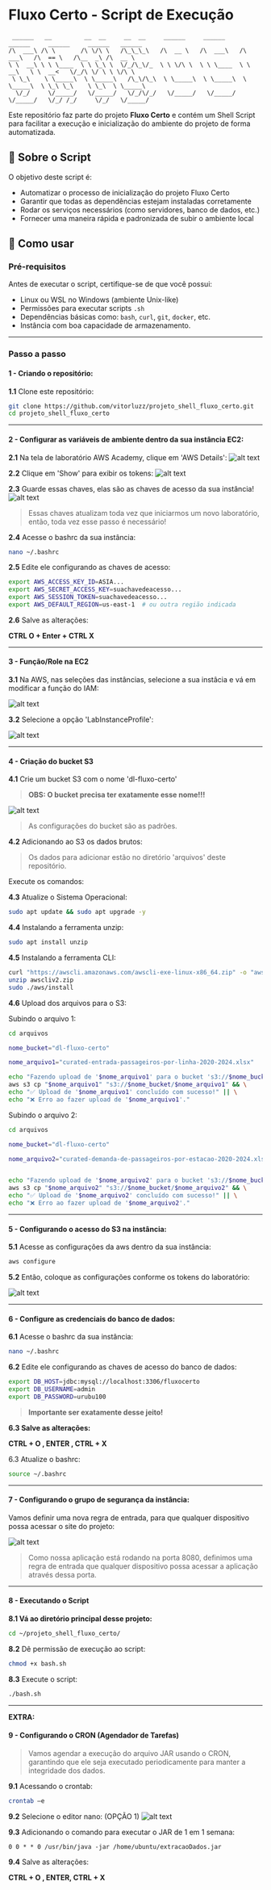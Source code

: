 # Fluxo Certo - Script de Execução

```                                                                                
 ______   __         __  __     __  __     ______     ______     ______     ______     ______   ______    
/\  ___\ /\ \       /\ \/\ \   /\_\_\_\   /\  __ \   /\  ___\   /\  ___\   /\  == \   /\__  _\ /\  __ \   
\ \  __\ \ \ \____  \ \ \_\ \  \/_/\_\/_  \ \ \/\ \  \ \ \____  \ \  __\   \ \  __<   \/_/\ \/ \ \ \/\ \  
 \ \_\    \ \_____\  \ \_____\   /\_\/\_\  \ \_____\  \ \_____\  \ \_____\  \ \_\ \_\    \ \_\  \ \_____\ 
  \/_/     \/_____/   \/_____/   \/_/\/_/   \/_____/   \/_____/   \/_____/   \/_/ /_/     \/_/   \/_____/ 

```

Este repositório faz parte do projeto **Fluxo Certo** e contém um Shell Script para facilitar a execução e inicialização do ambiente do projeto de forma automatizada.

## 📜 Sobre o Script

O objetivo deste script é:

- Automatizar o processo de inicialização do projeto Fluxo Certo
- Garantir que todas as dependências estejam instaladas corretamente
- Rodar os serviços necessários (como servidores, banco de dados, etc.)
- Fornecer uma maneira rápida e padronizada de subir o ambiente local

## 🚀 Como usar

### Pré-requisitos

Antes de executar o script, certifique-se de que você possui:

- Linux ou WSL no Windows (ambiente Unix-like)
- Permissões para executar scripts `.sh`
- Dependências básicas como: `bash`, `curl`, `git`, `docker`, etc.
- Instância com boa capacidade de armazenamento.

---

### Passo a passo

#### 1 - Criando o repositório:

**1.1** Clone este repositório:
   ```bash
   git clone https://github.com/vitorluzz/projeto_shell_fluxo_certo.git
   cd projeto_shell_fluxo_certo
   ```
   
---

#### 2 - Configurar as variáveis de ambiente dentro da sua instância EC2:

**2.1** Na tela de laboratório AWS Academy, clique em 'AWS Details':
![alt text](./assets/step2-1.png)

**2.2** Clique em 'Show' para exibir os tokens:
![alt text](./assets/steptwo.png)

**2.3** Guarde essas chaves, elas são as chaves de acesso da sua instância!
![alt text](./assets/step2-3.png)

> Essas chaves atualizam toda vez que iniciarmos um novo laboratório, então, toda vez esse passo é necessário!

**2.4** Acesse o bashrc da sua instância:
```bash
nano ~/.bashrc
```

**2.5** Edite ele configurando as chaves de acesso:
```bash
export AWS_ACCESS_KEY_ID=ASIA...
export AWS_SECRET_ACCESS_KEY=suachavedeacesso...
export AWS_SESSION_TOKEN=suachavedeacesso...  
export AWS_DEFAULT_REGION=us-east-1  # ou outra região indicada                                       
```

**2.6** Salve as alterações:

**CTRL O + Enter + CTRL X**

---
#### 3 - Função/Role na EC2

**3.1** Na AWS, nas seleções das instâncias, selecione a sua instâcia e vá em modificar a função do IAM:

![alt text](./assets/step1.png)

**3.2** Selecione a opção 'LabInstanceProfile':

![alt text](./assets/step2.png)

---

#### 4 - Criação do bucket S3

**4.1** Crie um bucket S3 com o nome 'dl-fluxo-certo'
> **OBS: O bucket precisa ter exatamente esse nome!!!**

![alt text](./assets/step.png)

> As configurações do bucket são as padrões.

**4.2** Adicionando ao S3 os dados brutos:
> Os dados para adicionar estão no diretório 'arquivos' deste repositório.

Execute os comandos:

**4.3** Atualize o Sistema Operacional:
```bash
sudo apt update && sudo apt upgrade -y
```

**4.4** Instalando a ferramenta unzip:
```bash
sudo apt install unzip

```

**4.5** Instalando a ferramenta CLI:
```bash
curl "https://awscli.amazonaws.com/awscli-exe-linux-x86_64.zip" -o "awscliv2.zip"
unzip awscliv2.zip
sudo ./aws/install
```

**4.6** Upload dos arquivos para o S3:

Subindo o arquivo 1:
```bash
cd arquivos

nome_bucket="dl-fluxo-certo"

nome_arquivo1="curated-entrada-passageiros-por-linha-2020-2024.xlsx"

echo "Fazendo upload de '$nome_arquivo1' para o bucket 's3://$nome_bucket/' ..."
aws s3 cp "$nome_arquivo1" "s3://$nome_bucket/$nome_arquivo1" && \
echo "✅ Upload de '$nome_arquivo1' concluído com sucesso!" || \
echo "❌ Erro ao fazer upload de '$nome_arquivo1'."
```

Subindo o arquivo 2:
```bash
cd arquivos

nome_bucket="dl-fluxo-certo"

nome_arquivo2="curated-demanda-de-passageiros-por-estacao-2020-2024.xlsx"


echo "Fazendo upload de '$nome_arquivo2' para o bucket 's3://$nome_bucket/' ..."
aws s3 cp "$nome_arquivo2" "s3://$nome_bucket/$nome_arquivo2" && \
echo "✅ Upload de '$nome_arquivo2' concluído com sucesso!" || \
echo "❌ Erro ao fazer upload de '$nome_arquivo2'."
```
---



#### 5 - Configurando o acesso do S3 na instância:

**5.1** Acesse as configurações da aws dentro da sua instância:

```bash
aws configure
```

**5.2** Então, coloque as configurações conforme os tokens do laboratório:

![alt text](./assets/step2-3.png)


---

#### 6 - Configure as credenciais do banco de dados:

**6.1** Acesse o bashrc da sua instância:
```bash
nano ~/.bashrc
```

**6.2** Edite ele configurando as chaves de acesso do banco de dados:
```bash
export DB_HOST=jdbc:mysql://localhost:3306/fluxocerto
export DB_USERNAME=admin
export DB_PASSWORD=urubu100
```
> **Importante ser exatamente desse jeito!**

**6.3 Salve as alterações:**

**CTRL + O , ENTER , CTRL + X**

6.3 Atualize o bashrc:
```bash
source ~/.bashrc
```


---

#### 7 - Configurando o grupo de segurança da instância:

Vamos definir uma nova regra de entrada, para que qualquer dispositivo possa acessar o site do projeto:

![alt text](./assets/gruposeguranca.png)

> Como nossa aplicação está rodando na porta 8080, definimos uma regra de entrada que qualquer dispositivo possa acessar a aplicação através dessa porta.
---

#### 8 - Executando o Script

**8.1 Vá ao diretório principal desse projeto:**
```bash
cd ~/projeto_shell_fluxo_certo/
```

**8.2** Dê permissão de execução ao script:
```bash
chmod +x bash.sh
```

**8.3** Execute o script:
```bash
./bash.sh
```
---

**EXTRA:**
#### 9 - Configurando o CRON (Agendador de Tarefas)

>Vamos agendar a execução do arquivo JAR usando o CRON, garantindo que ele seja executado periodicamente para manter a integridade dos dados.

**9.1** Acessando o crontab:
```bash
crontab –e
```

**9.2** Selecione o editor nano: (OPÇÃO 1)
![alt text](./assets/image.png)


**9.3** Adicionando o comando para executar o JAR de 1 em 1 semana:
```
0 0 * * 0 /usr/bin/java -jar /home/ubuntu/extracaoDados.jar
```

**9.4** Salve as alterações:

**CTRL + O , ENTER, CTRL + X**





